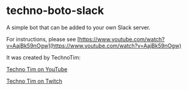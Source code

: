 # techno-boto-slack

A simple bot that can be added to your own Slack server.

For instructions, please see [https://www.youtube.com/watch?v=AajBk59nOgw](https://www.youtube.com/watch?v=AajBk59nOgw)

It was created by TechnoTim:

[Techno Tim on YouTube](https://www.youtube.com/TechnoTimLive)

[Techno Tim on Twitch](https://www.twitch.tv/technotim)
